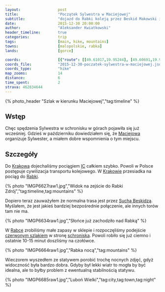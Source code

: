 ```yaml
---
layout:                 post
title:                  "Początek Sylwestra w Maciejowej"
subtitle:               "dojazd do Rabki koleją przez Beskid Makowski i podejście do schroniska"
date:                   2015-12-30 20:00:00
author:                 "Aleksander Kwiatkowski"
header_timeline:        true
categories:             trip
tags:                   [main, hike, mountains]
towns:                  [malopolskie, rabka]
lands:                  [gorce]

coords:                 [{"route": [[49.61017,19.95244], [49.60691,19.96695], [49.60305,19.96600], [49.59911,19.97973], [49.59524,19.98991], [49.58947,19.98873], [49.58268,20.00529], [49.58294,20.00810]], "type": "hike"}]
coords_file:            "2015-12-30-poczatek-sylwestra-w-maciejowej.json"
coords_type:            "hike"
map_zooms:              14
distance:               6
time_spent:             2
strava: 462834644
---
```


[wiki-pkp-ic]:          https://pl.wikipedia.org/wiki/PKP_Intercity#InterCity
[wiki-maciejowa]:       https://pl.wikipedia.org/wiki/Bac%C3%B3wka_PTTK_na_Maciejowej
[wiki-krakow]:          https://pl.wikipedia.org/wiki/Krak%C3%B3w
[wiki-rabka]:           https://pl.wikipedia.org/wiki/Rabka-Zdr%C3%B3j
[wiki-sucha-beskidzka]: https://pl.wikipedia.org/wiki/Sucha_Beskidzka
[wiki-gsb]:             https://pl.wikipedia.org/wiki/G%C5%82%C3%B3wny_Szlak_Beskidzki

{% photo_header "Szlak w kierunku Maciejowej","tag:timeline" %}

Wstęp
-----

Chęc spędzenia Sylwestra w schronisku w górach pojawiła się już wcześniej.
Gdzieś w październiku dowiedziałem się, że [Maciejowa][wiki-maciejowa] organizuje Sylwester,
a miałem dobre wspomnienia o tym miejscu.

Szczegóły
---------

Do [Krakowa][wiki-krakow] dojechaliśmy pociągiem [IC][wiki-pkp-ic] całkiem szybko.
Powoli w Polsce postępuje cywilizacja transportu kolejowego. W [Krakowie][wiki-krakow]
przesiadka na pociąg do [Rabki][wiki-rabka].

{% photo "IMGP6627raw1.jpg","Widok na zejście do Rabki Zdrój","tag:timeline,tag:mountains" %}

Dopiero teraz zauważyłem że normalna trasa jest przez [Suchą Beskidzą][wiki-sucha-beskidzka].
Myślałem, że jest jakieś bardziej bezpośrednie połączenie, ale innych torów tam nie ma.

{% photo "IMGP6634raw1.jpg","Słońce już zachodziło nad Rabką" %}

W [Rabce][wiki-rabka] zrobiliśmy małe zapasy w sklepie i rozpoczęliśmy podejście
[czerwonym szlakiem][wiki-gsb] w stronę [schroniska][wiki-maciejowa].
Powoli robiło się już ciemno i ostatnie 10-15 minut doszliśmy na czołówce.

{% photo "IMGP6664raw1.jpg","Rabka nocą","tag:mountains" %}

Wieczorem wyszedłem ze statywem porobić trochę nocnych zdjęć, gdyż widoczność była
bardzo dobra. Gdyby był lekki wiatr to mogła by być idealna, ale to byłby problem
z ewentualną stabilnością statywu.

{% photo "IMGP6685raw1.jpg","Luboń Wielki","tag:city,tag:town,tag:night" %}
